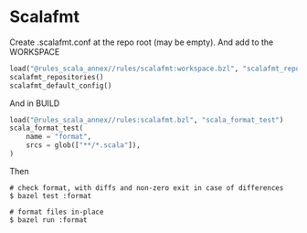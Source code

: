 # Scalafmt

Create .scalafmt.conf at the repo root (may be empty). And add to the WORKSPACE

```python
load("@rules_scala_annex//rules/scalafmt:workspace.bzl", "scalafmt_repositories", "scalafmt_default_config")
scalafmt_repositories()
scalafmt_default_config()
```

And in BUILD

```python
load("@rules_scala_annex//rules:scalafmt.bzl", "scala_format_test")
scala_format_test(
    name = "format",
    srcs = glob(["**/*.scala"]),
)
```

Then

```
# check format, with diffs and non-zero exit in case of differences
$ bazel test :format

# format files in-place
$ bazel run :format
```
